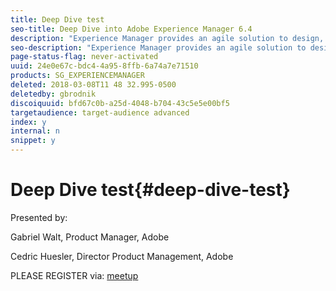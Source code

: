 ```yaml
---
title: Deep Dive test
seo-title: Deep Dive into Adobe Experience Manager 6.4
description: "Experience Manager provides an agile solution to design, anticipate and deliver rapidly adaptable experiences across web, mobile and any end-point in the customer journey. Attend this session to preview key features and integrations from the upcoming release of Adobe Experience Manager 6.4.    Agenda will cover: Overview of AEM 6.4 | Core Components 2 | Style System | Path changes due to separation of content from apps/product | Changes in Oak and Sling - incl. context sensitive configuration | Make Single Page Apps editable with focus on React "
seo-description: "Experience Manager provides an agile solution to design, anticipate and deliver rapidly adaptable experiences across web, mobile and any end-point in the customer journey. Attend this session to preview key features and integrations from the upcoming release of Adobe Experience Manager 6.4.    Agenda will cover: Overview of AEM 6.4 | Core Components 2 | Style System | Path changes due to separation of content from apps/product | Changes in Oak and Sling - incl. context sensitive configuration | Make Single Page Apps editable with focus on React "
page-status-flag: never-activated
uuid: 24e0e67c-bdc4-4a95-8ffb-6a74a7e71510
products: SG_EXPERIENCEMANAGER
deleted: 2018-03-08T11 48 32.995-0500
deletedby: gbrodnik
discoiquuid: bfd67c0b-a25d-4048-b704-43c5e5e00bf5
targetaudience: target-audience advanced
index: y
internal: n
snippet: y
---
```


# Deep Dive test{#deep-dive-test}

Presented by:

Gabriel Walt, Product Manager, Adobe

Cedric Huesler, Director Product Management, Adobe

PLEASE REGISTER via: [meetup](https://www.meetup.com/AEM-Technologist-Group/events/248530203/)
